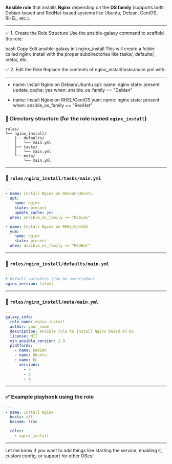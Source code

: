 **Ansible role** that installs **Nginx** depending on the **OS family** (supports both Debian-based and RedHat-based systems like Ubuntu, Debian, CentOS, RHEL, etc.).

---

✅ 1. Create the Role Structure
Use the ansible-galaxy command to scaffold the role:

bash
Copy
Edit
ansible-galaxy init nginx_install
This will create a folder called nginx_install with the proper subdirectories like tasks/, defaults/, meta/, etc.

✅ 2. Edit the Role
Replace the contents of nginx_install/tasks/main.yml with:

---
- name: Install Nginx on Debian/Ubuntu
  apt:
    name: nginx
    state: present
    update_cache: yes
  when: ansible_os_family == "Debian"

- name: Install Nginx on RHEL/CentOS
  yum:
    name: nginx
    state: present
  when: ansible_os_family == "RedHat"




### 📁 Directory structure (for the role named `nginx_install`)
```
roles/
└── nginx_install/
    ├── defaults/
    │   └── main.yml
    ├── tasks/
    │   └── main.yml
    └── meta/
        └── main.yml
```

---

### 📄 `roles/nginx_install/tasks/main.yml`

```yaml
---
- name: Install Nginx on Debian/Ubuntu
  apt:
    name: nginx
    state: present
    update_cache: yes
  when: ansible_os_family == "Debian"

- name: Install Nginx on RHEL/CentOS
  yum:
    name: nginx
    state: present
  when: ansible_os_family == "RedHat"
```

---

### 📄 `roles/nginx_install/defaults/main.yml`

```yaml
---
# Default variables (can be overridden)
nginx_version: latest
```

---

### 📄 `roles/nginx_install/meta/main.yml`

```yaml
---
galaxy_info:
  role_name: nginx_install
  author: your_name
  description: Ansible role to install Nginx based on OS
  license: MIT
  min_ansible_version: 2.9
  platforms:
    - name: Debian
    - name: Ubuntu
    - name: EL
      versions:
        - 7
        - 8
        - 9
```

---

### ✅ Example playbook using the role

```yaml
---
- name: Install Nginx
  hosts: all
  become: true

  roles:
    - nginx_install
```

---

Let me know if you want to add things like starting the service, enabling it, custom config, or support for other OSes!
